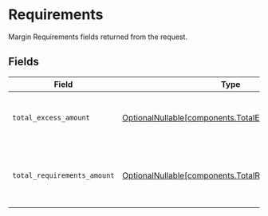 # Requirements

Margin Requirements fields returned from the request.


## Fields

| Field                                                                                                                              | Type                                                                                                                               | Required                                                                                                                           | Description                                                                                                                        | Example                                                                                                                            |
| ---------------------------------------------------------------------------------------------------------------------------------- | ---------------------------------------------------------------------------------------------------------------------------------- | ---------------------------------------------------------------------------------------------------------------------------------- | ---------------------------------------------------------------------------------------------------------------------------------- | ---------------------------------------------------------------------------------------------------------------------------------- |
| `total_excess_amount`                                                                                                              | [OptionalNullable[components.TotalExcessAmount]](../../models/components/totalexcessamount.md)                                     | :heavy_minus_sign:                                                                                                                 | The total_excess_amount is the total equity in the account minus the requirements in USD, returned from the request.               | {<br/>"value": "100.00"<br/>}                                                                                                      |
| `total_requirements_amount`                                                                                                        | [OptionalNullable[components.TotalRequirementsAmount]](../../models/components/totalrequirementsamount.md)                         | :heavy_minus_sign:                                                                                                                 | The total_requirements_amount is the total requirement amount for positions held in the account in USD, returned from the request. | {<br/>"value": "100.00"<br/>}                                                                                                      |